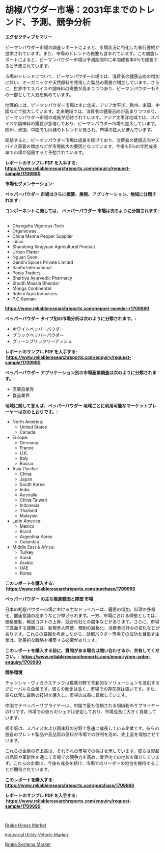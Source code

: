 <p><h1>胡椒パウダー市場：2031年までのトレンド、予測、競争分析</h1></p><p><strong>エグゼクティブサマリー</strong></p>
<p><p>ピーマンパウダー市場の調査レポートによると、市場状況に特化した執行要約が提供されています。また、市場のトレンドの概要も含まれています。この調査レポートによると、ピーマンパウダー市場は予測期間中に年間成長率5％で成長すると予想されています。</p><p>市場のトレンドについて、ピーマンパウダー市場では、消費者の健康志向の増加に伴い、オーガニックや天然原料を使用した製品の需要が増加しています。さらに、世界中でスパイスや調味料の需要が高まりつつあり、ピーマンパウダーもその一部として人気を集めています。</p><p>地理的には、ピーマンパウダー市場は主に北米、アジア太平洋、欧州、米国、中国などで拡大しています。北米地域では、消費者の健康志向が高まりつつあり、ピーマンパウダー市場の成長が期待されています。アジア太平洋地域では、スパイスや調味料の需要が急増しており、ピーマンパウダー市場も拡大しています。欧州、米国、中国でも同様のトレンドが見られ、市場の拡大が進んでいます。</p><p>総括すると、ピーマンパウダー市場は成長を続けており、消費者の健康志向やスパイス需要の増加などが市場拡大の要因となっています。今後も5％の年間成長率で市場が発展すると予想されています。</p></p>
<p><strong>レポートのサンプル PDF を入手する: <a href="https://www.reliableresearchreports.com/enquiry/request-sample/1709990">https://www.reliableresearchreports.com/enquiry/request-sample/1709990</a></strong></p>
<p><strong>市場セグメンテーション:</strong></p>
<p><strong> ペッパーパウダー 市場はさらに概要、展開、アプリケーション、地域に分類されます :</strong></p>
<p><strong>コンポーネントに関しては、 ペッパーパウダー 市場は次のように分類されます: &nbsp;</strong></p>
<p><ul><li>Changsha Vigorous-Tech</li><li>Organicway</li><li>China Manna Pepper Supplier</li><li>Linco</li><li>Shandong Xingyuan Agricultural Product</li><li>Urban Platter</li><li>Nguan Soon</li><li>Gandhi Spices Private Limited</li><li>Saathi International</li><li>Pooja Traders</li><li>Bhartiya Ayurvedic Pharmacy</li><li>Shudh Masala Bhandar</li><li>Monga Continental</li><li>Rohini Agro Industries</li><li>P.C.Kannan</li></ul></p>
<p><strong><a href="https://www.reliableresearchreports.com/pepper-powder-r1709990">https://www.reliableresearchreports.com/pepper-powder-r1709990</a></strong></p>
<p><strong> ペッパーパウダー タイプ別の市場分析は次のように分類されます。:</strong></p>
<p><ul><li>ホワイトペッパーパウダー</li><li>ブラックペッパーパウダー</li><li>グリーンプリックリーアッシュ</li></ul></p>
<p><strong>レポートのサンプル PDF を入手する: &nbsp;<a href="https://www.reliableresearchreports.com/enquiry/request-sample/1709990">https://www.reliableresearchreports.com/enquiry/request-sample/1709990</a></strong></p>
<p><strong> ペッパーパウダー アプリケーション別の市場産業調査は次のように分類されます。:</strong></p>
<p><ul><li>医薬品業界</li><li>食品業界</li></ul></p>
<p><strong>地域に関して言えば、ペッパーパウダー 地域ごとに利用可能なマーケットプレーヤーは次のとおりです。:</strong></p>
<p><ul>
    <li>
        North America:
        <ul>
            <li>United States</li>
            <li>Canada</li>
        </ul>
    </li>
    <li>
        Europe:
        <ul>
            <li>Germany</li>
            <li>France</li>
            <li>U.K.</li>
            <li>Italy</li>
            <li>Russia</li>
        </ul>
    </li>
    <li>
        Asia-Pacific:
        <ul>
            <li>China</li>
            <li>Japan</li>
            <li>South Korea</li>
            <li>India</li>
            <li>Australia</li>
            <li>China Taiwan</li>
            <li>Indonesia</li>
            <li>Thailand</li>
            <li>Malaysia</li>
        </ul>
    </li>
    <li>
        Latin America:
        <ul>
            <li>Mexico</li>
            <li>Brazil</li>
            <li>Argentina Korea</li>
            <li>Colombia</li>
        </ul>
    </li>
    <li>
        Middle East & Africa:
        <ul>
            <li>Turkey</li>
            <li>Saudi</li>
            <li>Arabia</li>
            <li>UAE</li>
            <li>Korea</li>
        </ul>
    </li>
    </ul></p>
<p><strong>このレポートを購入する: &nbsp;<a href="https://www.reliableresearchreports.com/purchase/1709990">https://www.reliableresearchreports.com/purchase/1709990</a></strong></p>
<p><strong>ペッパーパウダー の主な推進要因と障壁 市場</strong></p>
<p><p>日本の胡椒パウダー市場における主なドライバーは、需要の増加、料理の多様化、健康意識の高まりなどが挙げられます。一方、市場における障壁としては、価格変動、輸送コストの上昇、競合他社との競争などがあります。さらに、市場で直面する課題には、新規参入障壁、規制の厳格化、消費者の好みの変化などがあります。これらの要因を考慮しながら、胡椒パウダー市場での成功を目指す企業は、効果的な戦略を構築する必要があります。</p></p>
<p><strong>このレポートを購入する前に、質問がある場合は問い合わせるか、共有してください。:&nbsp; <a href="https://www.reliableresearchreports.com/enquiry/pre-order-enquiry/1709990">https://www.reliableresearchreports.com/enquiry/pre-order-enquiry/1709990</a></strong></p>
<p><strong>競争環境</strong></p>
<p><p>チャンシャ・ヴィガラステックは農業分野で革新的なソリューションを提供するグローバルな企業です。彼らの歴史は長く、市場での存在感は強いです。また、彼らは常に最新の技術を導入し、市場の成長に貢献しています。</p><p>中国マナペッパーサプライヤーは、中国で最も信頼される胡椒粉のサプライヤーの1つです。市場での彼らのシェアは安定しており、市場成長に大きく貢献しています。</p><p>都市版は、スパイスおよび調味料の分野で急速に成長している企業です。彼らの独自のブレンド製品や高品質の原料が市場での評判を高め、売上高を増加させています。</p><p>これらの企業の売上高は、それぞれの市場での強さを示しています。彼らは製品の品質や革新性を通じて市場での競争力を高め、業界内での地位を確立しています。これらの企業は、今後も成長を続け、市場でのリーダーの地位を維持することが期待されています。</p></p>
<p><strong>このレポートを購入する: &nbsp; <a href="https://www.reliableresearchreports.com/purchase/1709990">https://www.reliableresearchreports.com/purchase/1709990</a></strong></p>
<p><strong>レポートのサンプル PDF を入手する: &nbsp;<a href="https://www.reliableresearchreports.com/enquiry/request-sample/1709990">https://www.reliableresearchreports.com/enquiry/request-sample/1709990</a></strong><strong></strong></p>
<p>&nbsp;</p>
<p><p><a href="https://www.linkedin.com/pulse/brake-hoses-market-growth-trends-covid-19-impact-forecasts-e11te?trackingId=BxB2xvsjqJsAAv8CoTPxmQ%3D%3D">Brake Hoses Market</a></p><p><a href="https://www.linkedin.com/pulse/industrial-utility-vehicle-market-dynamics-2024-2031-also-qtdle?trackingId=ZyIinigGoWCm%2FLfN22GEjQ%3D%3D">Industrial Utility Vehicle Market</a></p><p><a href="https://www.linkedin.com/pulse/global-brake-systems-market-types-applications-major-vhzde?trackingId=%2FTUJmSggmpiPMpGEeFNUkQ%3D%3D">Brake Systems Market</a></p></p>